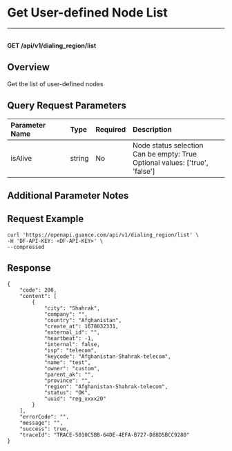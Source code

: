 # Get User-defined Node List

---

<br />**GET /api/v1/dialing_region/list**

## Overview
Get the list of user-defined nodes


## Query Request Parameters

| Parameter Name | Type   | Required | Description                                      |
|:--------------|:-------|:--------|:-------------------------------------------------|
| isAlive       | string | No      | Node status selection<br>Can be empty: True <br>Optional values: ['true', 'false'] <br> |

## Additional Parameter Notes



## Request Example
```shell
curl 'https://openapi.guance.com/api/v1/dialing_region/list' \
-H 'DF-API-KEY: <DF-API-KEY>' \
--compressed
```



## Response
```shell
{
    "code": 200,
    "content": [
        {
            "city": "Shahrak",
            "company": "",
            "country": "Afghanistan",
            "create_at": 1678032331,
            "external_id": "",
            "heartbeat": -1,
            "internal": false,
            "isp": "telecom",
            "keycode": "Afghanistan-Shahrak-telecom",
            "name": "test",
            "owner": "custom",
            "parent_ak": "",
            "province": "",
            "region": "Afghanistan-Shahrak-telecom",
            "status": "OK",
            "uuid": "reg_xxxx20"
        }
    ],
    "errorCode": "",
    "message": "",
    "success": true,
    "traceId": "TRACE-5010C5BB-64DE-4EFA-B727-D88D5BCC9280"
} 
```